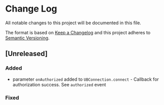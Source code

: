 # Change Log
All notable changes to this project will be documented in this file.

The format is based on [Keep a Changelog](http://keepachangelog.com/)
and this project adheres to [Semantic Versioning](http://semver.org/).

## [Unreleased]
### Added
- parameter `onAuthorized` added to `UBConnection.connect` - Callback for authorization success. See `authorized` event

### Fixed

